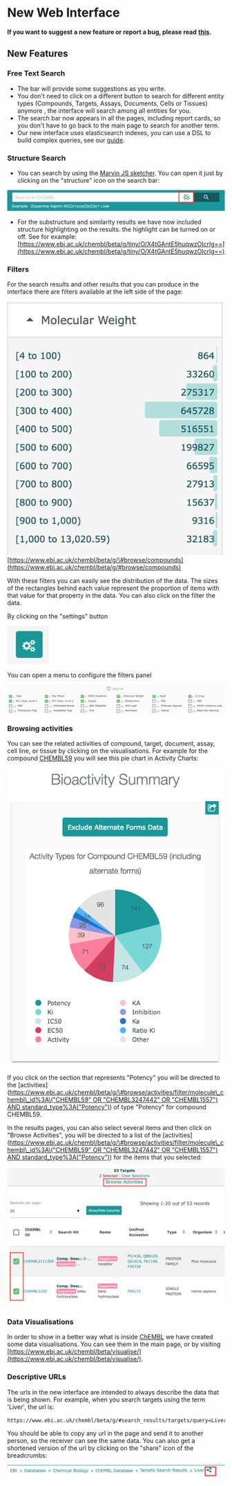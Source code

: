 # New Web Interface

**If you want to suggest a new feature or report a bug, please read** [**this**](frequently-asked-questions/general-questions.md#how-do-i-report-errors-or-make-suggestions-for-the-interface)**.**

## New Features

### Free Text Search

* The bar will provide some suggestions as you write. 
* You don't need to click on a different button to search for different entity types \(Compounds, Targets, Assays, Documents, Cells or Tissues\) anymore , the interface will search among all entities for you. 
* The search bar now appears in all the pages, including report cards, so you don't have to go back to the main page to search for another term. 
* Our new interface uses elasticsearch indexes, you can use a DSL to build complex queries, see our [guide](). 

### Structure Search

* You can search by using the [Marvin JS sketcher](https://chemaxon.com/products/marvin-js). You can open it just by clicking on the "structure" icon on the search bar:

![](.gitbook/assets/screen-shot-2018-06-20-at-17.06.11.png)

* For the substructure and similarity results we have now included structure highlighting on the results. the highlight can be turned on or off. See for example: [https://www.ebi.ac.uk/chembl/beta/g/tiny/O/X4tGAntE5huqwzOIcrlg==](https://www.ebi.ac.uk/chembl/beta/g/tiny/O/X4tGAntE5huqwzOIcrlg==) 

### Filters

For the search results and other results that you can produce in the interface there are filters available at the left side of the page:

![](https://github.com/chembl/GLaDOS-docs/raw/master/.gitbook/assets/screen-shot-2018-06-21-at-12.39.37.png) [https://www.ebi.ac.uk/chembl/beta/g/\#browse/compounds](https://www.ebi.ac.uk/chembl/beta/g/#browse/compounds)

With these filters you can easily see the distribution of the data. The sizes of the rectangles behind each value represent the proportion of items with that value for that property in the data. You can also click on the filter the data.

By clicking on the "settings" button

![](https://github.com/chembl/GLaDOS-docs/raw/master/.gitbook/assets/screen-shot-2018-06-21-at-13.35.17.png)

You can open a menu to configure the filters panel

![](.gitbook/assets/screen-shot-2018-06-21-at-13.36.42.png)

### Browsing activities

You can see the related activities of compound, target, document, assay, cell line, or tissue by clicking on the visualisations. For example for the compound [CHEMBL59](https://www.ebi.ac.uk/chembl/beta/compound_report_card/CHEMBL59/) you will see this pie chart in Activity Charts:

![](https://raw.githubusercontent.com/chembl/GLaDOS-docs/master/.gitbook/assets/screen-shot-2018-06-21-at-13.55.55.png)

If you click on the section that represents "Potency" you will be directed to the \[activities\]\([https://www.ebi.ac.uk/chembl/beta/g/\#browse/activities/filter/molecule\_chembl\_id%3A\("CHEMBL59" OR "CHEMBL3247442" OR "CHEMBL1557"\) AND standard\_type%3A\("Potency"\)](https://www.ebi.ac.uk/chembl/beta/g/#browse/activities/filter/molecule_chembl_id%3A%28"CHEMBL59"%20OR%20"CHEMBL3247442"%20OR%20"CHEMBL1557"%29%20AND%20standard_type%3A%28"Potency"%29)\) of type "Potency" for compound CHEMBL59.

In the results pages, you can also select several items and then click on "Browse Activities", you will be directed to a list of the \[activities\]\([https://www.ebi.ac.uk/chembl/beta/g/\#browse/activities/filter/molecule\_chembl\_id%3A\("CHEMBL59" OR "CHEMBL3247442" OR "CHEMBL1557"\) AND standard\_type%3A\("Potency"\)](https://www.ebi.ac.uk/chembl/beta/g/#browse/activities/filter/molecule_chembl_id%3A%28"CHEMBL59"%20OR%20"CHEMBL3247442"%20OR%20"CHEMBL1557"%29%20AND%20standard_type%3A%28"Potency"%29)\) for the items that you selected:

![](.gitbook/assets/screen-shot-2018-06-21-at-14.13.02.png)

### Data Visualisations

In order to show in a better way what is inside [ChEMBL](https://www.ebi.ac.uk/chembl/beta/) we have created some data visualisations. You can see them in the main page, or by visiting [https://www.ebi.ac.uk/chembl/beta/visualise/](https://www.ebi.ac.uk/chembl/beta/visualise/).

### Descriptive URLs

The urls in the new interface are intended to always describe the data that is being shown. For example, when you search targets using the term 'Liver', the url is:

```text
https://www.ebi.ac.uk/chembl/beta/g/#search_results/targets/query=Liver
```

You should be able to copy any url in the page and send it to another person, so the receiver can see the same data. You can also get a shortened version of the url by clicking on the "share" icon of the breadcrumbs:

![](.gitbook/assets/screen-shot-2018-06-26-at-16.35.15.png)

